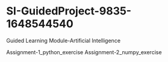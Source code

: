 # SI-GuidedProject-9835-1648544540
Guided Learning Module-Artificial Intelligence

Assignment-1_python_exercise
Assignment-2_numpy_exercise
